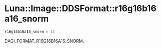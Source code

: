 # Luna::Image::DDSFormat::r16g16b16a16_snorm

```c++
r16g16b16a16_snorm = 13
```

DXGI_FORMAT_R16G16B16A16_SNORM. 

